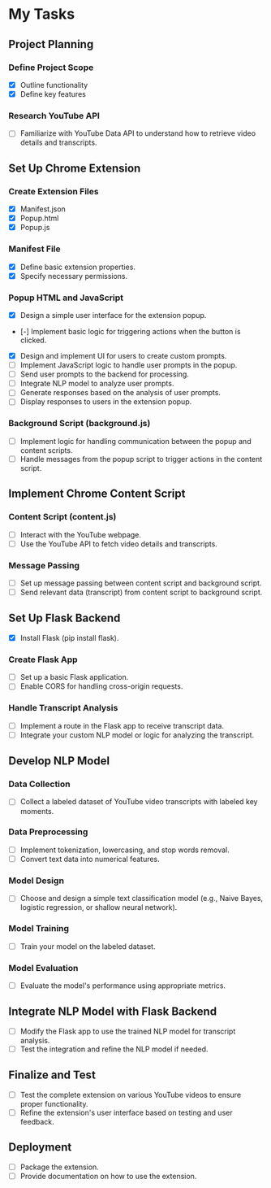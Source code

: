 # My Tasks

## Project Planning

### Define Project Scope

- [x] Outline functionality
- [x] Define key features

### Research YouTube API

- [ ] Familiarize with YouTube Data API to understand how to retrieve video details and transcripts.

## Set Up Chrome Extension

### Create Extension Files

- [x] Manifest.json
- [x] Popup.html
- [x] Popup.js

### Manifest File

- [x] Define basic extension properties.
- [x] Specify necessary permissions.

### Popup HTML and JavaScript

- [x] Design a simple user interface for the extension popup.
- [-] Implement basic logic for triggering actions when the button is clicked.
- [x] Design and implement UI for users to create custom prompts.
- [ ] Implement JavaScript logic to handle user prompts in the popup.
- [ ] Send user prompts to the backend for processing.
- [ ] Integrate NLP model to analyze user prompts.
- [ ] Generate responses based on the analysis of user prompts.
- [ ] Display responses to users in the extension popup.

### Background Script (background.js)

- [ ] Implement logic for handling communication between the popup and content scripts.
- [ ] Handle messages from the popup script to trigger actions in the content script.

## Implement Chrome Content Script

### Content Script (content.js)

- [ ] Interact with the YouTube webpage.
- [ ] Use the YouTube API to fetch video details and transcripts.

### Message Passing

- [ ] Set up message passing between content script and background script.
- [ ] Send relevant data (transcript) from content script to background script.

## Set Up Flask Backend

- [x] Install Flask (pip install flask).

### Create Flask App

- [ ] Set up a basic Flask application.
- [ ] Enable CORS for handling cross-origin requests.

### Handle Transcript Analysis

- [ ] Implement a route in the Flask app to receive transcript data.
- [ ] Integrate your custom NLP model or logic for analyzing the transcript.

## Develop NLP Model

### Data Collection

- [ ] Collect a labeled dataset of YouTube video transcripts with labeled key moments.

### Data Preprocessing

- [ ] Implement tokenization, lowercasing, and stop words removal.
- [ ] Convert text data into numerical features.

### Model Design

- [ ] Choose and design a simple text classification model (e.g., Naive Bayes, logistic regression, or shallow neural network).

### Model Training

- [ ] Train your model on the labeled dataset.

### Model Evaluation

- [ ] Evaluate the model's performance using appropriate metrics.

## Integrate NLP Model with Flask Backend

- [ ] Modify the Flask app to use the trained NLP model for transcript analysis.
- [ ] Test the integration and refine the NLP model if needed.

## Finalize and Test

- [ ] Test the complete extension on various YouTube videos to ensure proper functionality.
- [ ] Refine the extension's user interface based on testing and user feedback.

## Deployment

- [ ] Package the extension.
- [ ] Provide documentation on how to use the extension.
